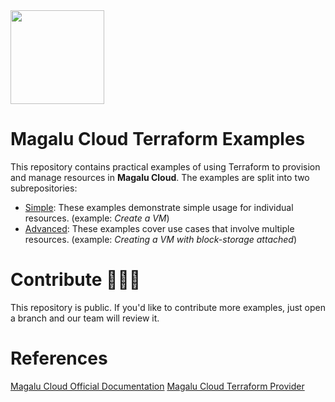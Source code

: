 <img src="https://magalu.cloud/wp-content/uploads/2023/12/Logo-coloridoAssets-1.jpg" width="150"/>

# Magalu Cloud Terraform Examples

This repository contains practical examples of using Terraform to provision and manage resources in **Magalu Cloud**. The examples are split into two subrepositories:

- [Simple](/simple/): These examples demonstrate simple usage for individual resources. (example: *Create a VM*)
- [Advanced](/advanced/): These examples cover use cases that involve multiple resources. (example: *Creating a VM with block-storage attached*)

# Contribute 👩🏽‍💻
This repository is public. If you'd like to contribute more examples, just open a branch and our team will review it.

# References
[Magalu Cloud Official Documentation](https://docs.magalu.cloud/docs/terraform/overview)
[Magalu Cloud Terraform Provider](https://registry.terraform.io/providers/MagaluCloud/mgc/latest)